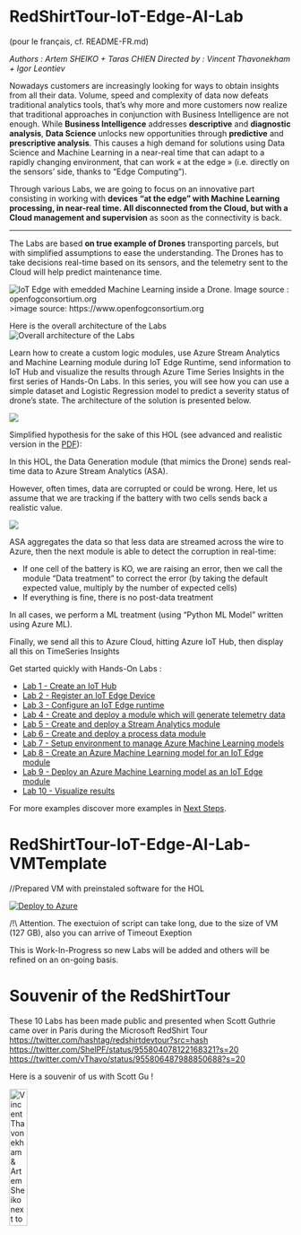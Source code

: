 # RedShirtTour-IoT-Edge-AI-Lab
(pour le français, cf. README-FR.md)
<p><em>Authors : Artem SHEIKO + Taras CHIEN
Directed by : Vincent Thavonekham + Igor Leontiev</em></p>

<p>Nowadays customers are increasingly looking for ways to obtain insights from all their data. Volume, speed and complexity of data now defeats traditional analytics tools, that’s why more and more customers now realize that traditional approaches in conjunction with Business Intelligence are not enough. While <strong>Business Intelligence</strong> addresses <strong>descriptive</strong> and <strong>diagnostic analysis</strong>, <strong>Data Science</strong> unlocks new opportunities through <strong>predictive</strong> and <strong>prescriptive analysis</strong>. This causes a high demand for solutions using Data Science and Machine Learning in a near-real time that can adapt to a rapidly changing environment, that can work « at the edge » (i.e. directly on the sensors’ side, thanks to “Edge Computing”).</p>
<p>Through various Labs, we are going to focus on an innovative part consisting in working with <strong>devices “at the edge” with Machine Learning processing, in near-real time. All disconnected from the Cloud, but with a Cloud management and supervision</strong> as soon as the connectivity is back.</p>

---
The Labs are based **on true example of Drones** transporting parcels, but with simplified assumptions to ease the understanding. The Drones has to take decisions real-time based on its sensors, and the telemetry sent to the Cloud will help predict maintenance time.

<img src="https://raw.githubusercontent.com/azugfr/RedShirtTour-IoT-Edge-AI-Lab/master/img/drone_%28C%29_openfogconsortium.org.jpg" alt="IoT Edge with emedded Machine Learning inside a Drone. Image source : openfogconsortium.org">
>image source: https://www.openfogconsortium.org


Here is the overall architecture of the Labs
<img src="https://raw.githubusercontent.com/azugfr/RedShirtTour-IoT-Edge-AI-Lab/master/img/Overview-architecture.png" alt="Overall architecture of the Labs">



Learn how to create a custom logic modules, use Azure Stream Analytics and Machine Learning module during IoT Edge Runtime, send information to IoT Hub and visualize the results through Azure Time Series Insights in the first series of Hands-On Labs. In this series, you will see how you can use a simple dataset and Logistic Regression model to predict a severity status of drone’s state. The architecture of the solution is presented below.

<img src="img/root_0.png">



Simplified hypothesis for the sake of this HOL (see advanced and realistic version in the [PDF](/Red%20Shirt%20Dev%20Tour%20Hands-On%20Lab%202nd%20Series.pdf)):

In this HOL, the Data Generation module (that mimics the Drone) sends real-time data to Azure Stream Analytics (ASA).

However, often times, data are corrupted or could be wrong. Here, let us assume that we are tracking if the battery with two cells sends back a realistic value.

<img src="img/root_1.jpg">

ASA aggregates the data so that less data are streamed across the wire to Azure, then the next module is able to detect the corruption in real-time:

- If one cell of the battery is KO, we are raising an error, then we call the module “Data treatment” to correct the error (by taking the default expected value, multiply by the number of expected cells)
- If everything is fine, there is no post-data treatment

In all cases, we perform a ML treatment (using “Python ML Model” written using Azure ML).

 

Finally, we send all this to Azure Cloud, hitting Azure IoT Hub, then display all this on TimeSeries Insights



Get started quickly with Hands-On Labs :

- [Lab 1 - Create an IoT Hub](/Lab%201%20-%20Create%20an%20IoT%20Hub)
- [Lab 2 - Register an IoT Edge Device](/Lab%202%20-%20Register%20an%20IoT%20Edge%20Device)
- [Lab 3 - Configure an IoT Edge runtime](/Lab%203%20-%20Configure%20an%20IoT%20Edge%20runtime)
- [Lab 4 - Create and deploy a module which will generate telemetry data](/Lab%204%20-%20Create%20and%20deploy%20a%20module%20which%20will%20generate%20telemetry%20data)
- [Lab 5 - Create and deploy a Stream Analytics module](/Lab%205%20-%20Create%20and%20deploy%20a%20Stream%20Analytics%20module)
- [Lab 6 - Create and deploy a process data module](/Lab%206%20-%20Create%20and%20deploy%20a%20process%20data%20module)
- [Lab 7 - Setup environment to manage Azure Machine Learning models](/Lab%207%20-%20Setup%20environment%20to%20manage%20Azure%20Machine%20Learning%20models)
- [Lab 8 - Create an Azure Machine Learning model for an IoT Edge module](/Lab%208%20-%20Create%20an%20Azure%20Machine%20Learning%20model%20for%20an%20IoT%20Edge%20module)
- [Lab 9 - Deploy an Azure Machine Learning model as an IoT Edge module](/Lab%209%20-%20Deploy%20an%20Azure%20Machine%20Learning%20model%20as%20an%20IoT%20Edge%20module)
- [Lab 10 - Visualize results](/Lab%2010%20-%20Visualize%20results)



For more examples discover more examples in [Next Steps](/Red%20Shirt%20Dev%20Tour%20Hands-On%20Lab%202nd%20Series.pdf).

# RedShirtTour-IoT-Edge-AI-Lab-VMTemplate

//Prepared VM with preinstaled software for the HOL

[![Deploy to Azure](https://azuredeploy.net/deploybutton.svg)](https://deploy.azure.com/?repository=https://github.com/Jiycefer/RedShirtTour-IoT-Edge-AI-Lab-VMTemplate?ptmpl=azuredeploy.parameters.json)

/!\ Attention. The exectuion of script can take long, due to the size of VM (127 GB), also you can arrive of Timeout Exeption

This is Work-In-Progress so new Labs will be added and others will be refined on an on-going basis. 



# Souvenir of the RedShirtTour

These 10 Labs has been made public and presented when Scott Guthrie came over in Paris during the Microsoft RedShirt Tour https://twitter.com/hashtag/redshirtdevtour?src=hash 
https://twitter.com/ShelPF/status/955804078122168321?s=20 
https://twitter.com/vThavo/status/955806487988850688?s=20

Here is a souvenir of us with Scott Gu !

<img src="/img/root_ScottGuthrie_ArtemSheiko_VincentThavonekham.jpg" alt="Vincent Thavonekham & Artem Sheiko next to THE MAN, Scott Guthrie" width=25% height=25%>

